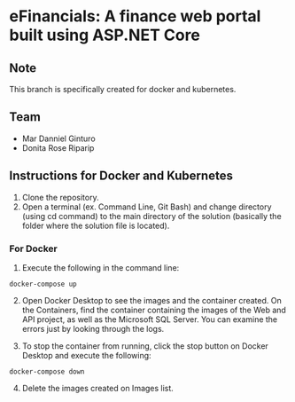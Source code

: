 # eFinancials: A finance web portal built using ASP.NET Core

## Note

This branch is specifically created for docker and kubernetes.

## Team

- Mar Danniel Ginturo
- Donita Rose Riparip

## Instructions for Docker and Kubernetes

1. Clone the repository.
2. Open a terminal (ex. Command Line, Git Bash) and change directory (using cd command) to the main directory of the solution (basically the folder where the solution file is located).

### For Docker

1. Execute the following in the command line:

```docker-compose up```

2. Open Docker Desktop to see the images and the container created. On the Containers, find the container containing the images of the Web and API project, as well as the Microsoft SQL Server. You can examine the errors just by looking through the logs.

3. To stop the container from running, click the stop button on Docker Desktop and execute the following:

```docker-compose down```

4. Delete the images created on Images list.
